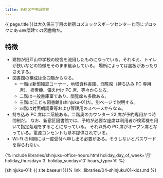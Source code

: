 ```yaml
---
title: 新宿区中央図書館
---
```


{{ page.title }}は大久保三丁目の新宿コズミックスポーツセンターと同じブロックにある四階建ての図書館だ。

## 特徴

* 建物が旧戸山中学校の校舎を流用したものになっている。それゆえ、トイレが狭いなどの特徴をそのまま継承している。
  場所によっては黒板があったりさえする。
* 図書館の構成は全四階からなる。
  * 一階は新聞雑誌コーナー、地域資料書庫、閲覧席（持ち込み PC 専用席）、検索機、備え付け PC 席、等々からなる。
  * 二階は一般書庫室であり、閲覧席も多数ある。
  * 三階は[こども図書館][shinjuku-01]だ。別ページで説明する。
  * 四階は対面朗読室等および管理用のスペースからなる。
* 持ち込み PC 席は二系統ある。二階奥のカウンター 22 席が予約専用かつ時間制だ。
  なお、新宿区図書館では、予約が必要な座席は利用者が検索機を用いて指定処理をすることになっている。
  それ以外の PC 席がオープン席となっている。電源コンセントも基本提供されている。
* Wi-Fi の利用には一度受付へ申し出る必要がある。そうしないとパスワードを得られない。

{% include libraries/shinjuku-office-hours.html
    holiday_day_of_week='月'
    holiday_thursday='3'
    holiday_sunday='0'
    hours_type='A' %}

[shinjuku-01]: {{ site.baseurl }}{% link _libraries/04-shinjuku/01-kids.md %}
